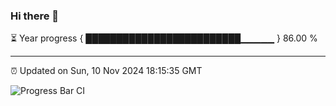 ### Hi there 👋

⏳ Year progress { █████████████████████████▁▁▁▁▁ } 86.00 %

---

⏰ Updated on Sun, 10 Nov 2024 18:15:35 GMT

![Progress Bar CI](https://github.com/liununu/liununu/workflows/Progress%20Bar%20CI/badge.svg)
